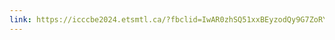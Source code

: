 ```yaml
---
link: https://icccbe2024.etsmtl.ca/?fbclid=IwAR0zhSQ51xxBEyzodQy9G7ZoRY0ZIaKo1od0L0BJsKuQeypQ77owGrI5mBY
---
```

